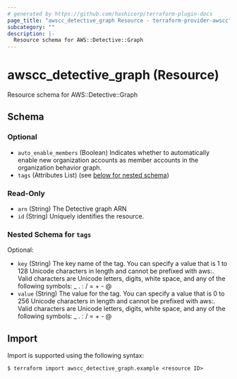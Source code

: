 ```yaml
---
# generated by https://github.com/hashicorp/terraform-plugin-docs
page_title: "awscc_detective_graph Resource - terraform-provider-awscc"
subcategory: ""
description: |-
  Resource schema for AWS::Detective::Graph
---
```


# awscc_detective_graph (Resource)

Resource schema for AWS::Detective::Graph



<!-- schema generated by tfplugindocs -->
## Schema

### Optional

- `auto_enable_members` (Boolean) Indicates whether to automatically enable new organization accounts as member accounts in the organization behavior graph.
- `tags` (Attributes List) (see [below for nested schema](#nestedatt--tags))

### Read-Only

- `arn` (String) The Detective graph ARN
- `id` (String) Uniquely identifies the resource.

<a id="nestedatt--tags"></a>
### Nested Schema for `tags`

Optional:

- `key` (String) The key name of the tag. You can specify a value that is 1 to 128 Unicode characters in length and cannot be prefixed with aws:. Valid characters are Unicode letters, digits, white space, and any of the following symbols: _ . : / = + - @
- `value` (String) The value for the tag. You can specify a value that is 0 to 256 Unicode characters in length and cannot be prefixed with aws:. Valid characters are Unicode letters, digits, white space, and any of the following symbols: _ . : / = + - @

## Import

Import is supported using the following syntax:

```shell
$ terraform import awscc_detective_graph.example <resource ID>
```
